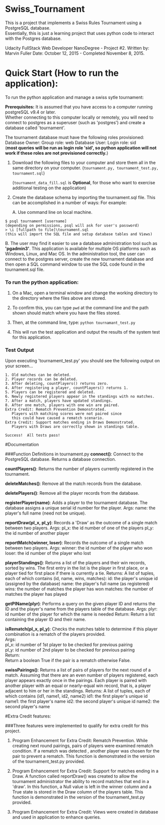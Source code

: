 
# Swiss_Tournament

This is a project that implements a Swiss Rules Tournament using a PostgreSQL database.  
Essentially, this is just a learning project that uses python code to interact with the Postgres database.

Udacity FullStack Web Developer NanoDegree - Project #2.
Written by: Marvin Fuller
Date: October 12, 2015 - Completed November 8, 2015.


# Quick Start (How to run the application):
To run the python application and manage a swiss sytle tournament:

**Prerequisites:**
It is assumed that you have access to a computer running postgreSQL v9.4 or later.  
Whether connecting to this computer locally or remotely, you will need to 
connect to postgres as a superuser (such as 'postgres') and create a database called
'tournament'.
    
The tournament database must have the following roles provisioned:
Database Owner: Group role: web
Database User: Login role: sid  
(**most queries will be run as login role 'sid', so python application 
will not work if these roles are not provisioned correctly.**)
    
1. Download the following files to your computer and store them all in the same directory on your computer.
     (`tournament.py, tournament_test.py, tournament.sql`)

   (`tournament_data_fill.sql` is **Optional**, for those who want to exercise 
   additional testing on the application)

2. Create the database schema by importing the tournament.sql file.
   This can be accomplished in a number of ways:
   For example:

	A. Use command line on local machine.
```
$ psql tournament [username]
(depending on permissions, psql will ask for user's password)
> \i [fullpath to file]\tournament.sql
(this will import the SQL file and setup database tables and Views)
```
   B. The user may find it easier to use a database administration tool 
   such as **'pgadmin3'**.  This application is available for multiple OS
   platforms such as Windows, Linux, and Mac  OS.  In the administration 
   tool, the user can connect to the postgres server, create the new tournament
   database and then open a SQL command window to use the SQL code found 
   in the tournament.sql file.

### To run the python application:

1. On a Mac, open a terminal window and change the working directory 
   to the directory where the files above are stored.

2. To confirm this, you can type `pwd` at the command line and the 
   path shown should match where you have the files stored.

3. Then, at the command line, type: `python tournamant_test.py`
  
4. This will run the test application and output the results of the 
       system test for this application.

### Test Output

Upon executing 'tournament_test.py' you should see the following output on your screen...

```
1. Old matches can be deleted.
2. Player records can be deleted.
3. After deleting, countPlayers() returns zero.
4. After registering a player, countPlayers() returns 1.
5. Players can be registered and deleted.
6. Newly registered players appear in the standings with no matches.
7. After a match, players have updated standings.
8. After one match, players with one win are paired.
Extra Credit: Rematch Prevention Demonstrated. 
   Players with matching scores were not paired since 
   this could have caused a rematch scenario.
Extra Credit: Support matches ending in Draws Demonstrated. 
   Players with Draws are correctly shown in standings table.

Success!  All tests pass!
```



#Documentation

###Function Definitions in tournament.py
**connect()**: Connect to the PostgreSQL database.  Returns a database connection.

**countPlayers()**: Returns the number of players currently registered in the tournament.

**deleteMatches()**: Remove all the match records from the database.

**deletePlayers()**: Remove all the player records from the database.

**registerPlayer(name)**: Adds a player to the tournament database. The database 
assigns a unique serial id number for the player.
   Args:
   name: the player's full name (need not be unique).

**reportDraw(pl_x, pl_y)**: Records a 'Draw' as the outcome of a single match between two players.
   Args:
   pl_x:  the id number of one of the players
   pl_y:  the id number of another player

**reportMatch(winner, loser)**: Records the outcome of a single match between two players.
   Args:
   winner:  the id number of the player who won
   loser:  the id number of the player who lost
            
**playerStandings()**: Returns a list of the players and their win records, sorted by wins. The first entry in the list is the player in first place, or a player tied for first place if there is currently a tie.
   Returns:
   A list of tuples, each of which contains (id, name, wins, matches):
   id: the player's unique id (assigned by the database)
   name: the player's full name (as registered)
   wins: the number of matches the player has won
   matches: the number of matches the player has played
              
**getPlName(plyr)**: Performs a query on the given player ID and returns the ID and the player's name from the players table
   of the database.
   Args:
   plyr: id number of the player for which the name is needed
   Return:
   Return a list containing the player ID and their name.

**isRematch(pl_x, pl_y)**: Checks the matches table to determine if this player combination is a rematch of the players provided.  
Args:  
pl_x: id number of 1st player to be checked for previous pairing  
pl_y: id number of 2nd player to be checked for previous pairing  
Return:  
Return a boolean True if the pair is a rematch otherwise False.  

**swissPairings()**: Returns a list of pairs of players for the next round of a match. Assuming that there are an even number of     players registered, each player appears exactly once in the pairings.  Each player is paired with another
   player with an equal or nearly-equal win record, that is, a player adjacent to him or her in the standings.
   Returns:
   A list of tuples, each of which contains (id1, name1, id2, name2)
   id1: the first player's unique id
   name1: the first player's name
   id2: the second player's unique id
   name2: the second player's name


#Extra Credit features:

###Three features were implemented to qualify for extra credit for this project.

1. Program Enhancement for Extra Credit: Rematch Prevention.  While creating 
next round pairings, pairs of players were examined rematch condition.  If a 
rematch was detected , another player was chosen for the pair to prevent a 
rematch.  This function is demonstrated in the version of the tournament_test.py provided.

2. Program Enhancement for Extra Credit: Support for matches ending in a Draw.
A function called reportDraw() was created to allow the tournament administrator 
the ability to record matches that end in a 'draw'.  In this function, a Null 
value is left in the winner column and a True state is stored in the Draw 
column of the players table.  This function is demonstrated in the version 
of the tournament_test.py provided.

3. Program Enhancement for Extra Credit: Views were created in database and 
used in application to enhance queries.
